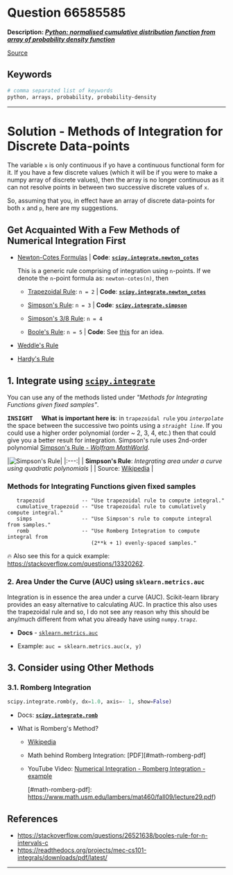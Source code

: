 # Question 66585585

**Description: [_Python: normalised cumulative distribution function from array of probability density function_][#Q]**

[Source][#Q]

[#Q]: https://stackoverflow.com/questions/66585585/python-normalised-cumulative-distribution-function-from-array-of-probability-de/66593155#66593155

## Keywords

```bash
# comma separated list of keywords
python, arrays, probability, probability-density
```

---



# Solution - Methods of Integration for Discrete Data-points

The variable `x` is only continuous if yo have a continuous functional form for it. If you have a 
few discrete values (which it will be if you were to make a numpy array of discrete values), then 
the array is no longer continuous as it can not resolve points in between two successive discrete 
values of `x`. 

So, assuming that you, in effect have an array of discrete data-points for both `x` and `p`, here 
are my suggestions.

## Get Acquainted With a Few Methods of Numerical Integration First 

  
- [Newton-Cotes Formulas](https://mathworld.wolfram.com/Newton-CotesFormulas.html) 
  | **Code**: [**`scipy.integrate.newton_cotes`**][#scipy-newton-cotes]

  [#scipy-newton-cotes]: https://docs.scipy.org/doc/scipy/reference/generated/scipy.integrate.newton_cotes.html
    
  This is a generic rule comprising of integration using `n`-points. If we denote the `n`-point formula as: `newton-cotes(n)`, then
  
  - [Trapezoidal Rule](https://mathworld.wolfram.com/TrapezoidalRule.html): `n = 2` 
    | **Code**: [**`scipy.integrate.newton_cotes`**][#scipy-newton-cotes]

    [#scipy-newton-cotes]: https://docs.scipy.org/doc/scipy/reference/generated/scipy.integrate.newton_cotes.html

  - [Simpson's Rule](https://mathworld.wolfram.com/SimpsonsRule.html): `n = 3` 
    | **Code**: [**`scipy.integrate.simpson`**][#scipy-simpson]

    [#scipy-simpson]: https://docs.scipy.org/doc/scipy/reference/generated/scipy.integrate.simpson.html#scipy.integrate.simpson

  - [Simpson's 3/8 Rule](https://mathworld.wolfram.com/Simpsons38Rule.html): `n = 4`
  - [Boole's Rule](https://mathworld.wolfram.com/BoolesRule.html): `n = 5`
    | **Code**: See [this](https://scicomp.stackexchange.com/questions/29701/booles-rule-in-python) for an idea.

- [Weddle's Rule](https://mathworld.wolfram.com/WeddlesRule.html)
- [Hardy's Rule](https://mathworld.wolfram.com/HardysRule.html)

## 1. Integrate using [`scipy.integrate`][#scipy-integrate]

You can use any of the methods listed under *"Methods for Integrating Functions given fixed samples"*. 

<kbd>**INSIGHT**</kbd> &nbsp;&nbsp;&nbsp; **What is important here is**: in `trapezoidal rule` you 
*`interpolate`* the space between the successive two points using a *`straight line`*. If you could 
use a higher order polynomial (order ~ 2, 3, 4, etc.) then that could give you a better result for 
integration. Simpson's rule uses 2nd-order polynomial [Simpson's Rule - *Wolfram MathWorld*][#simpson-wmw].

[#simpson-wmw]: https://mathworld.wolfram.com/SimpsonsRule.html
[#scipy-integrate]: https://docs.scipy.org/doc/scipy/reference/tutorial/integrate.html.
|![Simpson's Rule](https://upload.wikimedia.org/wikipedia/commons/thumb/c/ca/Simpsons_method_illustration.svg/440px-Simpsons_method_illustration.svg.png)|
|:---:|
| **Simpson's Rule**: *Integrating area under a curve using quadratic polynomials* | 
| Source: [Wikipedia](https://en.wikipedia.org/wiki/Simpson%27s_rule) | 

### Methods for Integrating Functions given fixed samples  

```text
   trapezoid            -- "Use trapezoidal rule to compute integral."
   cumulative_trapezoid -- "Use trapezoidal rule to cumulatively compute integral."
   simps                -- "Use Simpson's rule to compute integral from samples."
   romb                 -- "Use Romberg Integration to compute integral from
                           (2**k + 1) evenly-spaced samples."
```

🔥 Also see this for a quick example: https://stackoverflow.com/questions/13320262.  

### 2. Area Under the Curve (AUC) using `sklearn.metrics.auc`

Integration is in essence the area under a curve (AUC). Scikit-learn library provides an easy 
alternative to calculating AUC. In practice this also uses the trapezoidal rule and so, I do 
not see any reason why this should be any/much different from what you already have 
using `numpy.trapz`.

- **Docs** - [`sklearn.metrics.auc`][#sklearn-auc]
- Example: `auc = sklearn.metrics.auc(x, y)`

  [#sklearn-auc]: https://scikit-learn.org/stable/modules/generated/sklearn.metrics.auc.html

## 3. Consider using Other Methods

### 3.1. Romberg Integration

```python
scipy.integrate.romb(y, dx=1.0, axis=- 1, show=False)
```

- Docs: [**`scipy.integrate.romb`**][#scipy-integrate-romb]
- What is Romberg's Method? 
  - [Wikipedia](https://en.wikipedia.org/wiki/Romberg%27s_method)
  - Math behind Romberg Integration: [PDF][#math-romberg-pdf]
  - YouTube Video: [Numerical Integration - Romberg Integration - example][#yt-romberg]

    [#yt-romberg]: https://www.youtube.com/watch?v=nWhqkZp0fxw
    [#math-romberg-pdf]: https://www.math.usm.edu/lambers/mat460/fall09/lecture29.pdf)

  [#scipy-integrate-romb]: https://docs.scipy.org/doc/scipy/reference/generated/scipy.integrate.romb.html#scipy.integrate.romb


## References

- https://stackoverflow.com/questions/26521638/booles-rule-for-n-intervals-c
- https://readthedocs.org/projects/mec-cs101-integrals/downloads/pdf/latest/



---

